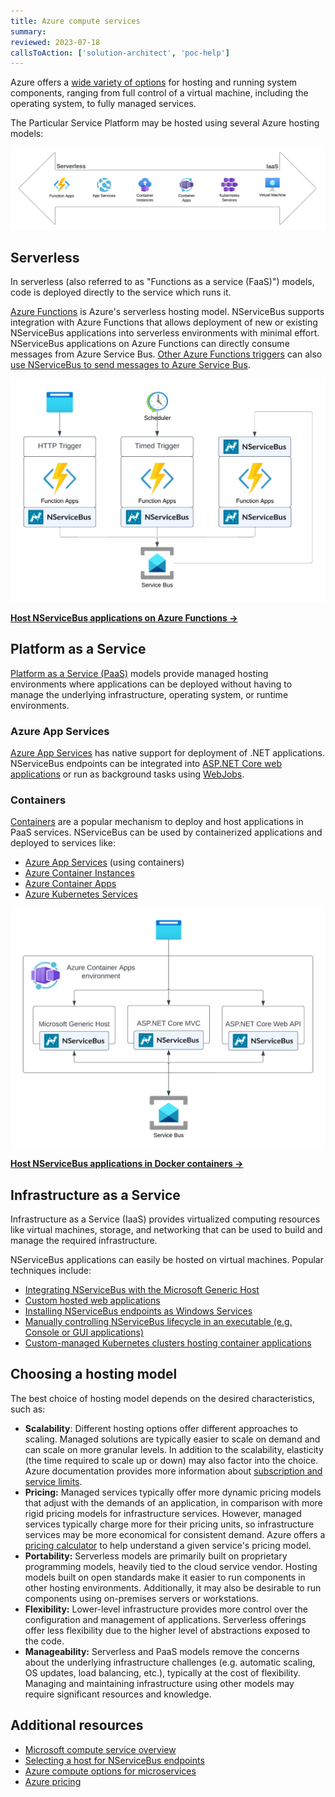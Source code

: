 ```yaml
---
title: Azure compute services
summary:
reviewed: 2023-07-18
callsToAction: ['solution-architect', 'poc-help']
---
```


Azure offers a [wide variety of options](https://learn.microsoft.com/en-us/azure/architecture/guide/technology-choices/compute-decision-tree) for hosting and running system components, ranging from full control of a virtual machine, including the operating system, to fully managed services.

The Particular Service Platform may be hosted using several Azure hosting models:

![](azure-compute-overview.png)

## Serverless

In serverless (also referred to as "Functions as a service (FaaS)") models, code is deployed directly to the service which runs it.

[Azure Functions](https://azure.microsoft.com/en-us/products/functions) is Azure's serverless hosting model. NServiceBus supports integration with Azure Functions that allows deployment of new or existing NServiceBus applications into serverless environments with minimal effort. NServiceBus applications on Azure Functions can directly consume messages from Azure Service Bus. [Other Azure Functions triggers](https://learn.microsoft.com/en-us/azure/azure-functions/functions-triggers-bindings?tabs=csharp) can also [use NServiceBus to send messages to Azure Service Bus](/nservicebus/hosting/azure-functions-service-bus/in-process/#basic-usage-dispatching-outside-a-message-handler.md).

![](azure-functions-host.png)

[**Host NServiceBus applications on Azure Functions →**](/nservicebus/hosting/azure-functions-service-bus/)

## Platform as a Service

[Platform as a Service (PaaS)](https://en.wikipedia.org/wiki/Platform_as_a_service) models provide managed hosting environments where applications can be deployed without having to manage the underlying infrastructure, operating system, or runtime environments.

### Azure App Services

[Azure App Services](https://azure.microsoft.com/en-us/products/app-service/) has native support for deployment of .NET applications. NServiceBus endpoints can be integrated into [ASP.NET Core web applications](/nservicebus/hosting/asp-net.md) or run as background tasks using [WebJobs](https://learn.microsoft.com/en-us/azure/app-service/webjobs-create).

### Containers

[Containers](https://en.wikipedia.org/wiki/Containerization_(computing)) are a popular mechanism to deploy and host applications in PaaS services. NServiceBus can be used by containerized applications and deployed to services like:

* [Azure App Services](https://azure.microsoft.com/en-us/products/app-service/) (using containers)
* [Azure Container Instances](https://azure.microsoft.com/en-us/products/container-instances/)
* [Azure Container Apps](https://azure.microsoft.com/en-us/products/container-apps/)
* [Azure Kubernetes Services](https://azure.microsoft.com/en-us/products/kubernetes-service/)

![](azure-container-host.png)

[**Host NServiceBus applications in Docker containers →**](/nservicebus/hosting/docker-host/)

## Infrastructure as a Service

Infrastructure as a Service (IaaS) provides virtualized computing resources like virtual machines, storage, and networking that can be used to build and manage the required infrastructure.

NServiceBus applications can easily be hosted on virtual machines. Popular techniques include:

* [Integrating NServiceBus with the Microsoft Generic Host](/nservicebus/hosting/extensions-hosting.md)
* [Custom hosted web applications](/nservicebus/hosting/web-application.md)
* [Installing NServiceBus endpoints as Windows Services](/nservicebus/hosting/windows-service.md)
* [Manually controlling NServiceBus lifecycle in an executable (e.g. Console or GUI applications)](/nservicebus/hosting/#self-hosting)
* [Custom-managed Kubernetes clusters hosting container applications](/nservicebus/hosting/docker-host)

## Choosing a hosting model

The best choice of hosting model depends on the desired characteristics, such as:

* **Scalability**: Different hosting options offer different approaches to scaling. Managed solutions are typically easier to scale on demand and can scale on more granular levels. In addition to the scalability, elasticity (the time required to scale up or down) may also factor into the choice. Azure documentation provides more information about [subscription and service limits](https://learn.microsoft.com/en-us/azure/azure-resource-manager/management/azure-subscription-service-limits).
* **Pricing:** Managed services typically offer more dynamic pricing models that adjust with the demands of an application, in comparison with more rigid pricing models for infrastructure services. However, managed services typically charge more for their pricing units, so infrastructure services may be more economical for consistent demand. Azure offers a [pricing calculator](https://azure.microsoft.com/en-us/pricing/calculator/) to help understand a given service's pricing model.
* **Portability:** Serverless models are primarily built on proprietary programming models, heavily tied to the cloud service vendor. Hosting models built on open standards make it easier to run components in other hosting environments. Additionally, it may also be desirable to run components using on-premises servers or workstations.
* **Flexibility:** Lower-level infrastructure provides more control over the configuration and management of applications. Serverless offerings offer less flexibility due to the higher level of abstractions exposed to the code.
* **Manageability:** Serverless and PaaS models remove the concerns about the underlying infrastructure challenges (e.g. automatic scaling, OS updates, load balancing, etc.), typically at the cost of flexibility. Managing and maintaining infrastructure using other models may require significant resources and knowledge.

## Additional resources

* [Microsoft compute service overview](https://learn.microsoft.com/en-us/azure/architecture/guide/technology-choices/compute-decision-tree)
* [Selecting a host for NServiceBus endpoints](/nservicebus/hosting/selecting.md)
* [Azure compute options for microservices](https://learn.microsoft.com/en-us/azure/architecture/microservices/design/compute-options)
* [Azure pricing](https://azure.microsoft.com/en-us/pricing/)